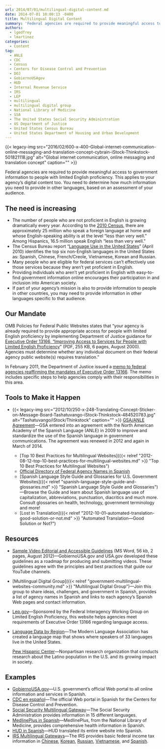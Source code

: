 ```yaml
---
url: 2014/07/01/multilingual-digital-content.md
date: 2014-07-01 10:00:13 -0400
title: Multilingual Digital Content
summary: 'Federal agencies are required to provide meaningful access to government information to people with limited English proficiency. This applies to your agency&#8217;s digital content too. You need to determine how much information you need to provide in other languages, based on an assessment of your audience. The need is increasing The number of people who'
authors:
  - lgodfrey
  - lmartinez
categories:
  - Content
tag:
  - ANLE
  - CDC
  - Census
  - Centers for Disease Control and Prevention
  - DOJ
  - GobiernoUSAgov
  - HUD
  - Internal Revenue Service
  - IRS
  - LEP
  - multilingual
  - multilingual digital group
  - National Library of Medicine
  - SSA
  - The United States Social Security Administration
  - US Department of Justice
  - United States Census Bureau
  - United States Department of Housing and Urban Development
---
```


{{< legacy-img src="2016/02/600-x-400-Global-internet-communication-online-messaging-and-translation-concept-cybrain-iStock-Thinkstock-501821118.jpg" alt="Global internet communication, online messaging and translation concept" caption="" >}} 

Federal agencies are required to provide meaningful access to government information to people with limited English proficiency. This applies to your agency&#8217;s digital content too. You need to determine how much information you need to provide in other languages, based on an assessment of your audience.

## The need is increasing

  * The number of people who are not proficient in English is growing dramatically every year. According to the [2010 Census](http://www.census.gov/2010census/), there are approximately 25 million who speak a foreign language at home and whose English-speaking ability is at the level &#8220;less than very well.&#8221; Among Hispanics, 16.5 million speak English &#8220;less than very well.&#8221;
  * The Census Bureau report &#8220;[Language Use in the United States](http://www.census.gov/newsroom/releases/archives/american_community_survey_acs/cb10-cn58.html)&#8221; (April 2010) identifies the top six non-English languages in the United States as: Spanish, Chinese, French/Creole, Vietnamese, Korean and Russian.
  * Many people who are eligible for federal services can&#8217;t effectively use those services because they aren&#8217;t yet proficient in English.
  * Providing individuals who aren&#8217;t yet proficient in English with easy-to-find government information online encourages their participation in and inclusion into American society.
  * If part of your agency&#8217;s mission is also to provide information to people in other countries, you may need to provide information in other languages specific to that audience.

## Our Mandate

OMB Policies for Federal Public Websites states that &#8220;your agency is already required to provide appropriate access for people with limited English proficiency by implementing Department of Justice guidance for [Executive Order 13166, &#8220;Improving Access to Services for People with Limited English Proficiency](http://www.justice.gov/crt/about/cor/Pubs/eolep.pdf)&#8221; (PDF, 255 KB, 6 pages, August 2000). Agencies must determine whether any individual document on their federal agency public website(s) requires translation.&#8221;

In February 2011, the Department of Justice issued a [memo to federal agencies reaffirming the mandates of Executive Order 13166](http://www.justice.gov/crt/lep/13166/AG_021711_EO_13166_Memo_to_Agencies_with_Supplement.pdf). The memo includes specific steps to help agencies comply with their responsibilities in this area.

## Tools to Make it Happen

  * {{< legacy-img src="2012/10/250-x-248-Translating-Concept-Sticker-on-Message-Board-Tashatuvango-iStock-Thinkstock-484520783.jpg" alt="Tashatuvango/iStock/Thinkstock" caption="" >}} 
    [GSA/ANLE Agreement](https://s3.amazonaws.com/sitesusa/wp-content/uploads/sites/212/2014/05/2014-ANLE-Agreement.pdf)—GSA entered into an agreement with the North American Academy of the Spanish Language (ANLE) in 2009 to improve and standardize the use of the Spanish language in government communications. The agreement was renewed in 2012 and again in March of 2014.</li> 
    
      * [Top 10 Best Practices for Multilingual Websites]({{< relref "2012-08-12-top-10-best-practices-for-multilingual-websites.md" >}} "Top 10 Best Practices for Multilingual Websites")
      * [Official Directory of Federal Agency Names in Spanish](http://www.usa.gov/gobiernousa/directorios/federal/index.shtml)
      * [Spanish Language Style Guide and Glossaries for U.S. Government Websites]({{< relref "spanish-language-style-guide-and-glossaries.md" >}} "Spanish Language Style Guide and Glossaries")—Browse the Guide and learn about Spanish language use of capitalization, abbreviations, punctuation, diacritics and much more. Consult glossaries on health, technology, government terminology and more!
      * [Lost in Translation]({{< relref "2012-10-01-automated-translation-good-solution-or-not.md" >}} "Automated Translation—Good Solution or Not?")</ul> 
    
    ## Resources
    
      * [Sample Video Editorial and Accessible Guidelines](https://s3.amazonaws.com/sitesusa/wp-content/uploads/sites/212/2014/07/Accessibility-Editorial-Guidelines-for-YouTube.doc) (MS Word, 56 kb, 2 pages, August 2012)—GobiernoUSA.gov and USA.gov developed these guidelines as a roadmap for producing and submitting videos. These guidelines agree with the principles and best practices that guide our YouTube channels.
      * [Multilingual Digital Group]({{< relref "government-multilingual-websites-community.md" >}} "Multilingual Digital Group")—Join this group to share ideas, challenges, and government in Spanish, provides a list of agency names in Spanish and links to each agency&#8217;s Spanish Web pages and contact information.
      * [Lep.gov](http://www.lep.gov/)—Sponsored by the Federal Interagency Working Group on Limited English Proficiency, this website helps agencies meet requirements of Executive Order 13166 regarding language access.
      * [Language Data by Region](http://arcgis.mla.org/mla/)—The Modern Language Association has created a language map that shows where speakers of 33 languages live in the United States.
  
        [Pew Hispanic Center](http://www.pewhispanic.org/)—Nonpartisan research organization that conducts research about the Latino population in the U.S. and its growing impact in society.
    
    ## Examples
    
      * [GobiernoUSA.gov](http://www.usa.gov/gobiernousa/)—U.S. government&#8217;s official Web portal to all online information and services in Spanish.
      * [CDC en español](http://www.cdc.gov/spanish/)—The official Web portal in Spanish for the Centers for Disease Control and Prevention.
      * [Social Security Multilingual Gateway](http://www.ssa.gov/multilanguage)—The Social Security Administration provides information in 15 different languages.
      * [MedlinePlus in Spanish](http://www.nlm.nih.gov/medlineplus/spanish/)—MedlinePlus, from the National Library of Medicine, provides comprehensive health information in Spanish.
      * [HUD in Spanish](http://espanol.hud.gov)—HUD translated its entire website into Spanish.
      * [IRS Multilingual Gateways](http://www.irs.gov/)—The IRS provides basic federal income tax information in [Chinese](http://www.irs.gov/Chinese), [Korean](http://www.irs.gov/Korean), [Russian](http://www.irs.gov/Russian), [Vietnamese](http://www.irs.gov/Vietnamese), and [Spanish](http://www.irs.gov/Spanish).